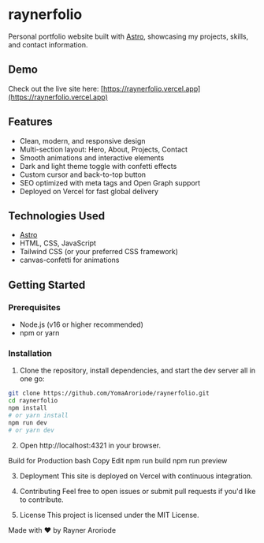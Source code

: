 # raynerfolio

Personal portfolio website built with [Astro](https://astro.build/), showcasing my projects, skills, and contact information.

## Demo

Check out the live site here: [https://raynerfolio.vercel.app](https://raynerfolio.vercel.app)

## Features

- Clean, modern, and responsive design
- Multi-section layout: Hero, About, Projects, Contact
- Smooth animations and interactive elements
- Dark and light theme toggle with confetti effects
- Custom cursor and back-to-top button
- SEO optimized with meta tags and Open Graph support
- Deployed on Vercel for fast global delivery

## Technologies Used

- [Astro](https://astro.build/)
- HTML, CSS, JavaScript
- Tailwind CSS (or your preferred CSS framework)
- canvas-confetti for animations

## Getting Started

### Prerequisites

- Node.js (v16 or higher recommended)
- npm or yarn

### Installation

1. Clone the repository, install dependencies, and start the dev server all in one go:

```bash
git clone https://github.com/YomaAroriode/raynerfolio.git
cd raynerfolio
npm install
# or yarn install
npm run dev
# or yarn dev
```

2. Open http://localhost:4321 in your browser.

Build for Production
bash
Copy
Edit
npm run build
npm run preview

3. Deployment
   This site is deployed on Vercel with continuous integration.

4. Contributing
   Feel free to open issues or submit pull requests if you'd like to contribute.

5. License
   This project is licensed under the MIT License.

Made with ❤️ by Rayner Aroriode
